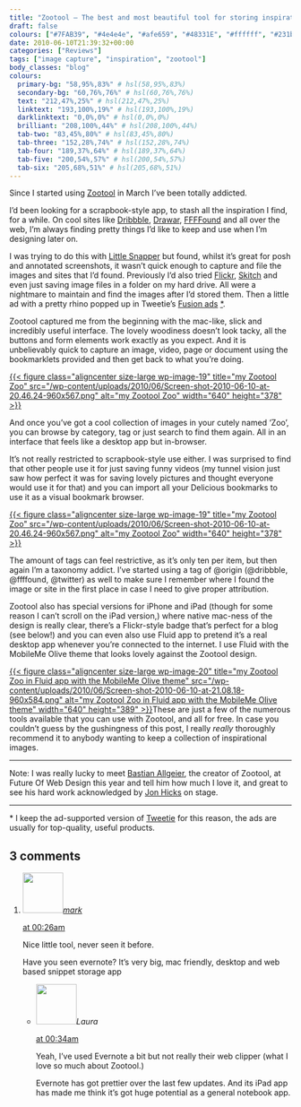 ```yaml
---
title: "Zootool — The best and most beautiful tool for storing inspiration"
draft: false
colours: ["#7FAB39", "#4e4e4e", "#afe659", "#48331E", "#ffffff", "#231b12", "#8E887B"]
date: 2010-06-10T21:39:32+00:00
categories: ["Reviews"]
tags: ["image capture", "inspiration", "zootool"]
body_classes: "blog"
colours:
  primary-bg: "58,95%,83%" # hsl(58,95%,83%)
  secondary-bg: "60,76%,76%" # hsl(60,76%,76%)
  text: "212,47%,25%" # hsl(212,47%,25%)
  linktext: "193,100%,19%" # hsl(193,100%,19%)
  darklinktext: "0,0%,0%" # hsl(0,0%,0%)
  brilliant: "208,100%,44%" # hsl(208,100%,44%)
  tab-two: "83,45%,80%" # hsl(83,45%,80%)
  tab-three: "152,28%,74%" # hsl(152,28%,74%)
  tab-four: "189,37%,64%" # hsl(189,37%,64%)
  tab-five: "200,54%,57%" # hsl(200,54%,57%)
  tab-six: "205,68%,51%" # hsl(205,68%,51%)
---
```


Since I started using [Zootool](http://zootool.com/ "Zootool") in March I’ve been totally addicted.

I’d been looking for a scrapbook-style app, to stash all the inspiration I find, for a while. On cool sites like [Dribbble](http://dribbble.com/), [Drawar](http://www.drawar.com/), [FFFFound](http://ffffound.com/) and all over the web, I’m always finding pretty things I’d like to keep and use when I’m designing later on.

I was trying to do this with [Little Snapper](http://www.realmacsoftware.com/littlesnapper/ "Little Snapper screen capture software") but found, whilst it’s great for posh and annotated screenshots, it wasn’t quick enough to capture and file the images and sites that I’d found. Previously I’d also tried [Flickr](http://flickr.com), [Skitch](http://skitch.com/) and even just saving image files in a folder on my hard drive. All were a nightmare to maintain and find the images after I’d stored them. Then a little ad with a pretty rhino popped up in Tweetie’s [Fusion ads](http://fusionads.net/) [\*](#asterisk).

Zootool captured me from the beginning with the mac-like, slick and incredibly useful interface. The lovely woodiness doesn’t look tacky, all the buttons and form elements work exactly as you expect. And it is unbelievably quick to capture an image, video, page or document using the bookmarklets provided and then get back to what you’re doing.

[{{< figure class="aligncenter size-large wp-image-19" title="my Zootool Zoo" src="/wp-content/uploads/2010/06/Screen-shot-2010-06-10-at-20.46.24-960x567.png" alt="my Zootool Zoo" width="640" height="378" >}}](/wp-content/uploads/2010/06/Screen-shot-2010-06-10-at-20.46.24.png)

And once you’ve got a cool collection of images in your cutely named ‘Zoo’, you can browse by category, tag or just search to find them again. All in an interface that feels like a desktop app but in-browser.

It’s not really restricted to scrapbook-style use either. I was surprised to find that other people use it for just saving funny videos (my tunnel vision just saw how perfect it was for saving lovely pictures and thought everyone would use it for that) and you can import all your Delicious bookmarks to use it as a visual bookmark browser.

[{{< figure class="aligncenter size-large wp-image-19" title="my Zootool Zoo" src="/wp-content/uploads/2010/06/Screen-shot-2010-06-10-at-20.46.24-960x567.png" alt="my Zootool Zoo" width="640" height="378" >}}](/wp-content/uploads/2010/06/Screen-shot-2010-06-10-at-20.46.24.png)

The amount of tags can feel restrictive, as it’s only ten per item, but then again I’m a taxonomy addict. I’ve started using a tag of @origin (@dribbble, @ffffound, @twitter) as well to make sure I remember where I found the image or site in the first place in case I need to give proper attribution.

Zootool also has special versions for iPhone and iPad (though for some reason I can’t scroll on the iPad version,) where native mac-ness of the design is really clear, there’s a Flickr-style badge that’s perfect for a blog (see below!) and you can even also use Fluid app to pretend it’s a real desktop app whenever you’re connected to the internet. I use Fluid with the MobileMe Olive theme that looks lovely against the Zootool design.

[{{< figure class="aligncenter size-large wp-image-20" title="my Zootool Zoo in Fluid app with the MobileMe Olive theme" src="/wp-content/uploads/2010/06/Screen-shot-2010-06-10-at-21.08.18-960x584.png" alt="my Zootool Zoo in Fluid app with the MobileMe Olive theme" width="640" height="389" >}}](/wp-content/uploads/2010/06/Screen-shot-2010-06-10-at-21.08.18.png)These are just a few of the numerous tools available that you can use with Zootool, and all for free. In case you couldn’t guess by the gushingness of this post, I really *really* thoroughly recommend it to anybody wanting to keep a collection of inspirational images.

---

Note: I was really lucky to meet [Bastian Allgeier](http://twitter.com/bastianallgeier "Bastian Allgeier on Twitter"), the creator of Zootool, at Future Of Web Design this year and tell him how much I love it, and great to see his hard work acknowledged by [Jon Hicks](http://hicksdesign.co.uk/ "Hicksdesign design partnership") on stage.

---

<span id="asterisk">* I keep the ad-supported version of [Tweetie](http://www.atebits.com/tweetie-iphone/) for this reason, the ads are usually for top-quality, useful products.</span>

## 3 comments

<ol class="commentlist">
	<li class="comment even thread-even depth-1" id="li-comment-90">
			<div class="comment-author vcard">
			<img alt='' src='https://secure.gravatar.com/avatar/6e27b8dd54fc8d21f0d7471728a7f253?s=72&amp;d=mm&amp;r=g' srcset='https://secure.gravatar.com/avatar/6e27b8dd54fc8d21f0d7471728a7f253?s=144&amp;d=mm&amp;r=g 2x' class='avatar avatar-72 photo' height='72' width='72' /><cite class="fn"><a href='http://markscott.co.nz' rel='external nofollow' class='url'>mark</a></cite>
				<aside class="comment-meta commentmetadata"><p><a href="#comment-90"><time datetime="2010-06-11T00:26:10+00:00" pubdate class="published">
		 at <span class="hours">00:26am</span></time></a></p>
	</aside>
	</div>
	<div class="comment-entry">
		Nice little tool, never seen it before.

Have you seen evernote? It’s very big, mac friendly, desktop and web based snippet storage app
	</div>
	<ul class="children">
		<li class="comment odd alt depth-2" id="li-comment-91">
			<div class="comment-author vcard">
			<img alt='' src='https://secure.gravatar.com/avatar/1754f38f89bd552fa3966dc437168b4d?s=72&amp;d=mm&amp;r=g' srcset='https://secure.gravatar.com/avatar/1754f38f89bd552fa3966dc437168b4d?s=144&amp;d=mm&amp;r=g 2x' class='avatar avatar-72 photo' height='72' width='72' /><cite class="fn">Laura</cite>
				<aside class="comment-meta commentmetadata"><p><a href="#comment-91"><time datetime="2010-06-11T00:34:56+00:00" pubdate class="published">
		 at <span class="hours">00:34am</span></time></a></p>
	</aside>
	</div>
	<div class="comment-entry">
		Yeah, I’ve used Evernote a bit but not really their web clipper (what I love so much about Zootool.)

Evernote has got prettier over the last few updates. And its iPad app has made me think it’s got huge potential as a general notebook app.
		</div>
	</li>
</ol>
